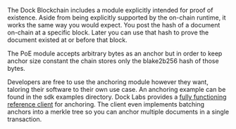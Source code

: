 The Dock Blockchain includes a module explicitly intended for proof of existence. Aside from being explicitly supported by the on-chain runtime, it works the same way you would expect. You post the hash of a document on-chain at a specific block. Later you can use that hash to prove the document existed at or before that block.

The PoE module accepts arbitrary bytes as an anchor but in order to keep anchor size constant the chain stores only the blake2b256 hash of those bytes.

Developers are free to use the anchoring module however they want, taloring their software to their own use case. An anchoring example can be found in the sdk examples directory. Dock Labs provides a [fully functioning reference client](https://fe.dock.io/#/anchor/batch) for anchoring. The client even implements batching anchors into a merkle tree so you can anchor multiple documents in a single transaction.
